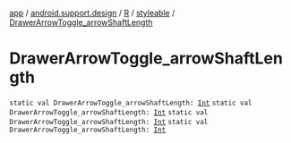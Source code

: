 [app](../../../index.md) / [android.support.design](../../index.md) / [R](../index.md) / [styleable](index.md) / [DrawerArrowToggle_arrowShaftLength](.)

# DrawerArrowToggle_arrowShaftLength

`static val DrawerArrowToggle_arrowShaftLength: `[`Int`](https://kotlinlang.org/api/latest/jvm/stdlib/kotlin/-int/index.html)
`static val DrawerArrowToggle_arrowShaftLength: `[`Int`](https://kotlinlang.org/api/latest/jvm/stdlib/kotlin/-int/index.html)
`static val DrawerArrowToggle_arrowShaftLength: `[`Int`](https://kotlinlang.org/api/latest/jvm/stdlib/kotlin/-int/index.html)
`static val DrawerArrowToggle_arrowShaftLength: `[`Int`](https://kotlinlang.org/api/latest/jvm/stdlib/kotlin/-int/index.html)